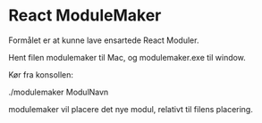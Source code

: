 # React ModuleMaker
Formålet er at kunne lave ensartede React Moduler. 

Hent filen modulemaker til Mac, og modulemaker.exe til window.

Kør fra konsollen:

./modulemaker ModulNavn

modulemaker vil placere det nye modul, relativt til filens placering.
